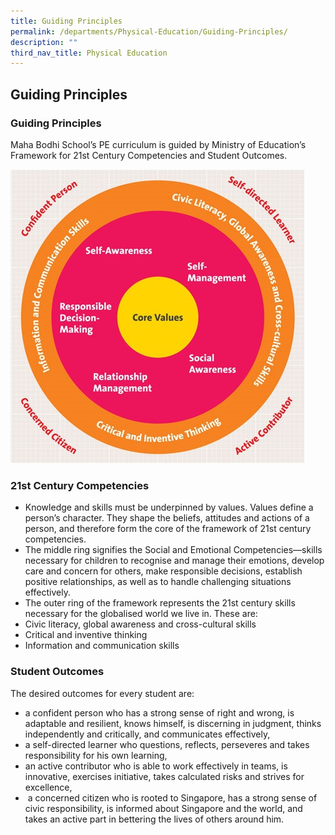 ```yaml
---
title: Guiding Principles
permalink: /departments/Physical-Education/Guiding-Principles/
description: ""
third_nav_title: Physical Education
---
```

## Guiding Principles

### Guiding Principles

Maha Bodhi School’s PE curriculum is guided by Ministry of Education’s Framework for 21st Century Competencies and Student Outcomes.


![](/images/swissroll.jpeg)

### 21st Century Competencies

*   Knowledge and skills must be underpinned by values. Values define a person’s character. They shape the beliefs, attitudes and actions of a person, and therefore form the core of the framework of 21st century competencies.
*   The middle ring signifies the Social and Emotional Competencies—skills necessary for children to recognise and manage their emotions, develop care and concern for others, make responsible decisions, establish positive relationships, as well as to handle challenging situations effectively.
*   The outer ring of the framework represents the 21st century skills necessary for the globalised world we live in. These are:
*   Civic literacy, global awareness and cross-cultural skills
*   Critical and inventive thinking
*   Information and communication skills

### Student Outcomes


The desired outcomes for every student are:

*   a confident person who has a strong sense of right and wrong, is adaptable and resilient, knows himself, is discerning in judgment, thinks independently and critically, and communicates effectively,
*   a self-directed learner who questions, reflects, perseveres and takes responsibility for his own learning,
*   an active contributor who is able to work effectively in teams, is innovative, exercises initiative, takes calculated risks and strives for excellence,
*    a concerned citizen who is rooted to Singapore, has a strong sense of civic responsibility, is informed about Singapore and the world, and takes an active part in bettering the lives of others around him.